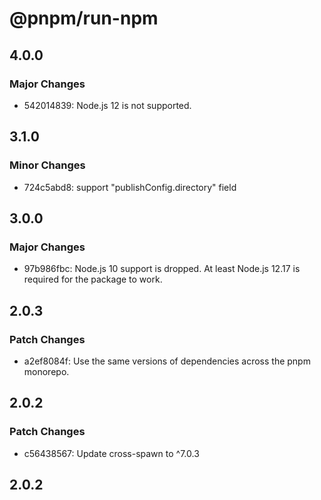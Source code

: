 # @pnpm/run-npm

## 4.0.0

### Major Changes

- 542014839: Node.js 12 is not supported.

## 3.1.0

### Minor Changes

- 724c5abd8: support "publishConfig.directory" field

## 3.0.0

### Major Changes

- 97b986fbc: Node.js 10 support is dropped. At least Node.js 12.17 is required for the package to work.

## 2.0.3

### Patch Changes

- a2ef8084f: Use the same versions of dependencies across the pnpm monorepo.

## 2.0.2

### Patch Changes

- c56438567: Update cross-spawn to ^7.0.3

## 2.0.2
